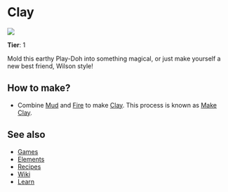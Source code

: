 # Clay

![](/wiki/images/item.clay.png)

**Tier**: 1

Mold this earthy Play-Doh into something magical, or just make yourself a new best friend, Wilson style!

## How to make?

* Combine [Mud](/wiki/elements/mud) and [Fire](/wiki/elements/fire) to make [Clay](/wiki/elements/clay). This process is known as [Make Clay](/wiki/recipes/make-clay).

## See also

* [Games](/wiki/games)
* [Elements](/wiki/elements)
* [Recipes](/wiki/recipes)
* [Wiki](/wiki/index)
* [Learn](/learn/index)
